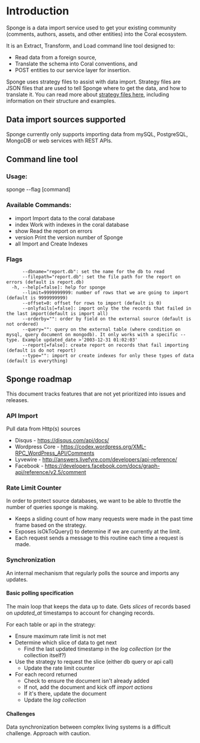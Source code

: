# Introduction

Sponge is a data import service used to get your existing community (comments, authors, assets, and other entities) into the Coral ecosystem.

It is an Extract, Transform, and Load command line tool designed to:

* Read data from a foreign source,
* Translate the schema into Coral conventions, and
* POST entities to our service layer for insertion.

Sponge uses strategy files to assist with data import. Strategy files are JSON files that are used to tell Sponge where to get the data, and how to translate it. You can read more about [strategy files here](strategy), including information on their structure and examples.

## Data import sources supported

Sponge currently only supports importing data from mySQL, PostgreSQL, MongoDB or web services with REST APIs.

## Command line tool

### Usage:

  sponge --flag [command]

### Available Commands:

  * import      Import data to the coral database
  * index       Work with indexes in the coral database
  * show        Read the report on errors
  * version     Print the version number of Sponge
  * all         Import and Create Indexes

### Flags

```      
      --dbname="report.db": set the name for the db to read
      --filepath="report.db": set the file path for the report on errors (default is report.db)
  -h, --help[=false]: help for sponge
      --limit=9999999999: number of rows that we are going to import (default is 9999999999)
      --offset=0: offset for rows to import (default is 0)
      --onlyfails[=false]: import only the the records that failed in the last import(default is import all)
      --orderby="": order by field on the external source (default is not ordered)
      --query="": query on the external table (where condition on mysql, query document on mongodb). It only works with a specific --type. Example updated_date >'2003-12-31 01:02:03'
      --report[=false]: create report on records that fail importing (default is do not report)
      --type="": import or create indexes for only these types of data (default is everything)
```

## Sponge roadmap

This document tracks features that are not yet prioritized into issues and releases.

### API Import

Pull data from Http(s) sources

* Disqus - https://disqus.com/api/docs/
* Wordpress Core - https://codex.wordpress.org/XML-RPC_WordPress_API/Comments
* Lyvewire - http://answers.livefyre.com/developers/api-reference/
* Facebook - https://developers.facebook.com/docs/graph-api/reference/v2.5/comment

### Rate Limit Counter

In order to protect source databases, we want to be able to throttle the number of queries sponge is making.

* Keeps a sliding count of how many requests were made in the past time frame based on the strategy.
* Exposes isOkToQuery() to determine if we are currently at the limit.
* Each request sends a message to this routine each time a request is made.

### Synchronization

An internal mechanism that regularly polls the source and imports any updates.

#### Basic polling specification

The main loop that keeps the data up to date.  Gets _slices_ of records based on _updated_at_ timestamps to account for changing records.

For each table or api in the strategy:

* Ensure maximum rate limit is not met
* Determine which slice of data to get next
	* Find the last updated timestamp in the _log collection_ (or the collection itself?)
* Use the strategy to request the slice (either db query or api call)
	* Update the rate limit counter
* For each record returned
	* Check to ensure the document isn't already added
	* If not, add the document and kick off _import actions_
	* If it's there, update the document
	* Update the _log collection_

#### Challenges

Data synchronization between complex living systems is a difficult challenge. Approach with caution.
